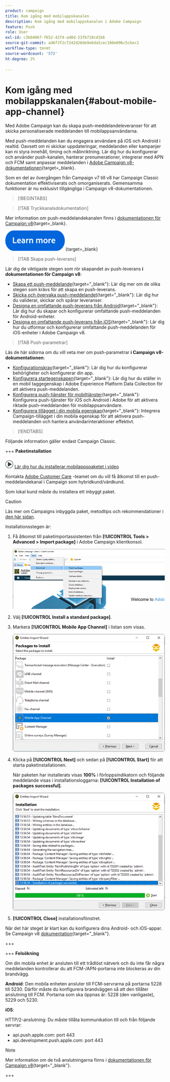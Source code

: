```yaml
---
product: campaign
title: Kom igång med mobilappskanalen
description: Kom igång med mobilappskanalen i Adobe Campaign
feature: Push
role: User
exl-id: c3b0406f-f652-42f4-ad0d-23fb719cd1b6
source-git-commit: ad6f3f2cf242d28de9e6da5cec100e096c5cbec2
workflow-type: tm+mt
source-wordcount: '572'
ht-degree: 2%

---
```


# Kom igång med mobilappskanalen{#about-mobile-app-channel}

Med Adobe Campaign kan du skapa push-meddelandeleveranser för att skicka personaliserade meddelanden till mobilappsanvändarna.

Med push-meddelanden kan du engagera användare på iOS och Android i realtid. Oavsett om ni skickar uppdateringar, meddelanden eller kampanjer kan ni styra innehåll, timing och målinriktning. Lär dig hur du konfigurerar och använder push-kanalen, hanterar prenumerationer, integrerar med APN och FCM samt anpassar meddelanden i [Adobe Campaign v8-dokumentationen](https://experienceleague.adobe.com/en/docs/campaign/campaign-v8/send/emails/email){target=_blank}.

Som en del av övergången från Campaign v7 till v8 har Campaign Classic dokumentation effektiviserats och omorganiserats. Gemensamma funktioner är nu exklusivt tillgängliga i Campaign v8-dokumentationen.

>[!BEGINTABS]

>[!TAB Tryckkanalsdokumentation]

Mer information om push-meddelandekanalen finns i [dokumentationen för Campaign v8](https://experienceleague.adobe.com/docs/campaign/campaign-v8/send/push/push.html){target=_blank}.

[![bild](../../assets/do-not-localize/learn-more-button.svg)](https://experienceleague.adobe.com/docs/campaign/campaign-v8/send/push/push.html){target=_blank}


>[!TAB Skapa push-leverans]

Lär dig de viktigaste stegen som rör skapandet av push-leverans **i dokumentationen för Campaign v8**:

* [Skapa ett push-meddelande](https://experienceleague.adobe.com/docs/campaign/campaign-v8/send/push/push.html#push-create){target="_blank"}: Lär dig mer om de olika stegen som krävs för att skapa en push-leverans.
* [Skicka och övervaka push-meddelandet](https://experienceleague.adobe.com/docs/campaign/campaign-v8/send/push/push.html#push-test){target="_blank"}: Lär dig hur du validerar, skickar och spårar leveranser.
* [Designa en omfattande push-leverans från Android](https://experienceleague.adobe.com/docs/campaign/campaign-v8/send/push/rich-push/rich-push-android.html){target="_blank"}: Lär dig hur du skapar och konfigurerar omfattande push-meddelanden för Android-enheter.
* [Designa en omfattande push-leverans från iOS](https://experienceleague.adobe.com/docs/campaign/campaign-v8/send/push/rich-push/rich-push-ios.html){target="_blank"}: Lär dig hur du utformar och konfigurerar omfattande push-meddelanden för iOS-enheter i Adobe Campaign v8.


>[!TAB Push-parametrar]

Läs de här sidorna om du vill veta mer om push-parametrar **i Campaign v8-dokumentationen**:

* [Konfigurationskrav](https://experienceleague.adobe.com/docs/campaign/campaign-v8/send/push/push-settings.html#before-starting){target="_blank"}: Lär dig hur du konfigurerar behörigheter och konfigurerar din app.
* [Konfigurera startegenskapen](https://experienceleague.adobe.com/docs/campaign/campaign-v8/send/push/push-settings.html#launch-property){target="_blank"}: Lär dig hur du ställer in en mobil taggegenskap i Adobe Experience Platform Data Collection för att aktivera push-meddelanden.
* [Konfigurera push-tjänster för mobiltjänster](https://experienceleague.adobe.com/docs/campaign/campaign-v8/send/push/push-settings.html#push-service){target="_blank"}: Konfigurera push-tjänster för iOS och Android i Adobe för att aktivera riktade push-meddelanden för mobilappsanvändare.
* [Konfigurera tillägget i din mobila egenskap](https://experienceleague.adobe.com/docs/campaign/campaign-v8/send/push/push-settings.html#configure-extension){target="_blank"}: Integrera Campaign-tillägget i din mobila egenskap för att aktivera push-meddelanden och hantera användarinteraktioner effektivt.

>[!ENDTABS]


Följande information gäller endast Campaign Classic.

+++ **Paketinstallation**

![](assets/do-not-localize/how-to-video.png) [Lär dig hur du installerar mobilappspaketet i video](https://experienceleague.adobe.com/docs/campaign-classic-learn/tutorials/sending-messages/push-channel/installing-the-mobile-app-channel.html#sending-messages)

Kontakta [Adobe Customer Care](https://helpx.adobe.com/se/enterprise/admin-guide.html/enterprise/using/support-for-experience-cloud.ug.html) -teamet om du vill få åtkomst till en push-meddelandekanal i Campaign som hybridkund/värdkund.

Som lokal kund måste du installera ett inbyggt paket.

>[!CAUTION]
>
>Läs mer om Campaigns inbyggda paket, metodtips och rekommendationer i [den här sidan](../../installation/using/installing-campaign-standard-packages.md).

Installationsstegen är:

1. Få åtkomst till paketimportassistenten från **[!UICONTROL Tools > Advanced > Import package]** i Adobe Campaign klientkonsol.

   ![](assets/package_ios.png)

1. Välj **[!UICONTROL Install a standard package]**.

1. Markera **[!UICONTROL Mobile App Channel]** i listan som visas.

   ![](assets/package_ios_2.png)

1. Klicka på **[!UICONTROL Next]** och sedan på **[!UICONTROL Start]** för att starta paketinstallationen.

   När paketen har installerats visas **100%** i förloppsindikatorn och följande meddelande visas i installationsloggarna: **[!UICONTROL Installation of packages successful]**.

   ![](assets/package_ios_3.png)

1. **[!UICONTROL Close]** installationsfönstret.

När det här steget är klart kan du konfigurera dina Android- och iOS-appar. Se Campaign v8 [dokumentation](https://experienceleague.adobe.com/docs/campaign/campaign-v8/send/push/push.html){target="_blank"}.

+++

+++ **Felsökning**

Om din mobila enhet är ansluten till ett trådlöst nätverk och du inte får några meddelanden kontrollerar du att FCM-/APN-portarna inte blockeras av din brandvägg.

**Android**: Den mobila enheten ansluter till FCM-servrarna på portarna 5228 till 5230. Därför måste du konfigurera brandväggen så att den tillåter anslutning till FCM. Portarna som ska öppnas är: 5228 (den vanligaste), 5229 och 5230.

**iOS**:

HTTP/2-anslutning: Du måste tillåta kommunikation till och från följande servrar:

* api.push.apple.com: port 443
* api.development.push.apple.com: port 443

>[!NOTE]
>
>Mer information om de två anslutningarna finns i [dokumentationen för Campaign v8](https://experienceleague.adobe.com/docs/campaign/campaign-v8/send/push/push-settings.html){target="_blank"}.

+++
